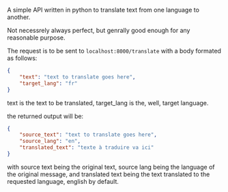 A simple API written in python to translate text from one language to another.

Not necessrely always perfect, but genrally good enough for any reasonable purpose.

The request is to be sent to `localhost:8000/translate` with a body formated as follows:

```json
{
    "text": "text to translate goes here",
    "target_lang": "fr"
}
```

text is the text to be translated, target_lang is the, well, target language.

the returned output will be:

```json
{
    "source_text": "text to translate goes here",
    "source_lang": "en",
    "translated_text": "texte à traduire va ici"
}
```

with source text being the original text, source lang being the language of the original message, and translated text being the text translated to the requested language, english by default.

